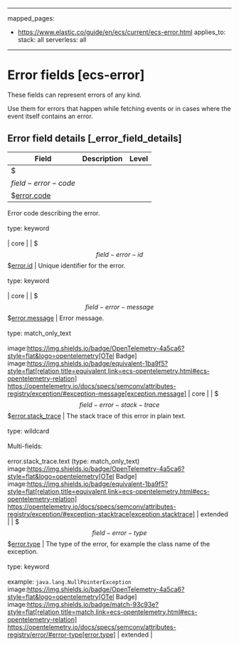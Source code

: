 <!-- This file is automatically generated. Don't edit it manually! -->
---
mapped_pages:
  - https://www.elastic.co/guide/en/ecs/current/ecs-error.html
applies_to:
  stack: all
  serverless: all
---

# Error fields [ecs-error]

These fields can represent errors of any kind.

Use them for errors that happen while fetching events or in cases where the event itself contains an error.

## Error field details [_error_field_details]

| Field | Description | Level |
| --- | --- | --- |
| $$$field-error-code$$$[error.code](#field-error-code) |
Error code describing the error.<br><br>type: keyword<br><br>
 | core |
| $$$field-error-id$$$[error.id](#field-error-id) |
Unique identifier for the error.<br><br>type: keyword<br><br>
 | core |
| $$$field-error-message$$$[error.message](#field-error-message) |
Error message.<br><br>type: match_only_text<br><br>
image:https://img.shields.io/badge/OpenTelemetry-4a5ca6?style=flat&logo=opentelemetry[OTel Badge] image:https://img.shields.io/badge/equivalent-1ba9f5?style=flat[relation,title=equivalent,link=ecs-opentelemetry.html#ecs-opentelemetry-relation] https://opentelemetry.io/docs/specs/semconv/attributes-registry/exception/#exception-message[exception.message] | core |
| $$$field-error-stack-trace$$$[error.stack_trace](#field-error-stack-trace) |
The stack trace of this error in plain text.<br><br>type: wildcard<br><br>
Multi-fields:<br><br>
error.stack_trace.text (type: match_only_text)<br>
image:https://img.shields.io/badge/OpenTelemetry-4a5ca6?style=flat&logo=opentelemetry[OTel Badge] image:https://img.shields.io/badge/equivalent-1ba9f5?style=flat[relation,title=equivalent,link=ecs-opentelemetry.html#ecs-opentelemetry-relation] https://opentelemetry.io/docs/specs/semconv/attributes-registry/exception/#exception-stacktrace[exception.stacktrace] | extended |
| $$$field-error-type$$$[error.type](#field-error-type) |
The type of the error, for example the class name of the exception.<br><br>type: keyword<br><br>
example: `java.lang.NullPointerException`<br>image:https://img.shields.io/badge/OpenTelemetry-4a5ca6?style=flat&logo=opentelemetry[OTel Badge] image:https://img.shields.io/badge/match-93c93e?style=flat[relation,title=match,link=ecs-opentelemetry.html#ecs-opentelemetry-relation] https://opentelemetry.io/docs/specs/semconv/attributes-registry/error/#error-type[error.type] | extended |


